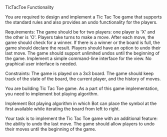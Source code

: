 
TicTacToe Functionality

You are required to design and implement a Tic Tac Toe game that supports the standard rules and also provides an undo functionality for the players.

Requirements:
The game should be for two players: one player is 'X' and the other is 'O'.
Players take turns to make a move.
After each move, the game should check for a winner.
If there is a winner or the board is full, the game should declare the result.
Players should have an option to undo their last move.
The game should support unlimited undos until the beginning of the game.
Implement a simple command-line interface for the view. No graphical user interface is needed.

Constraints:
The game is played on a 3x3 board.
The game should keep track of the state of the board, the current player, and the history of moves.

You are building Tic Tac Toe game. As a part of this game implementation, you need to implement bot playing algorithm.

Implement Bot playing algorithm in which Bot can place the symbol at the first available while iterating the board from left to right.

Your task is to implement the Tic Tac Toe game with an additional feature: the ability to undo the last move. The game should allow players to undo their moves until the beginning of the game.
